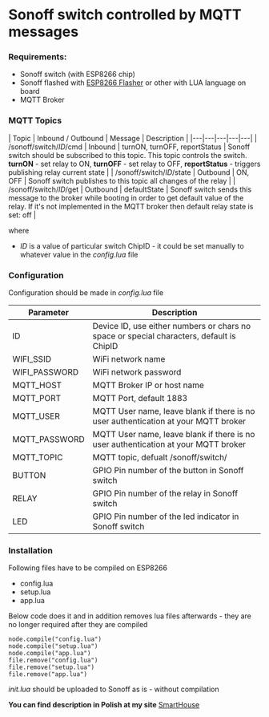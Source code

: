 # Sonoff switch controlled by MQTT messages

### Requirements:

* Sonoff switch (with ESP8266 chip)
* Sonoff flashed with [ESP8266 Flasher](https://github.com/nodemcu/nodemcu-flasher) or other with LUA language on board
* MQTT Broker

### MQTT Topics

| Topic  | Inbound / Outbound | Message | Description |
|---|---|---|---|---| 
| /sonoff/switch/*ID*/cmd | Inbound | turnON, turnOFF, reportStatus |  Sonoff switch should be subscribed to this topic. This topic controls the switch. **turnON** - set relay to ON, **turnOFF** - set relay to OFF, **reportStatus** - triggers publishing relay current state | 
| /sonoff/switch/*ID*/state | Outbound | ON, OFF | Sonoff switch publishes to this topic all changes of the relay |
| /sonoff/switch/*ID*/get | Outbound | defaultState | Sonoff switch sends this message to the broker while booting in order to get default value of the relay. If it's not implemented in the MQTT broker then default relay state is set: off | 

where 
*  _ID_ is a value of particular switch ChipID - it could be set manually to whatever value in the _config.lua_ file


### Configuration
Configuration should be made in _config.lua_ file

| Parameter  | Description |
|---|---|
| ID | Device ID, use either numbers or chars no space or special characters, default is ChipID |
| WIFI_SSID  | WiFi network name |
| WIFI_PASSWORD   | WiFi network password |
| MQTT_HOST  | MQTT Broker IP or host name |
| MQTT_PORT  | MQTT Port, default 1883 |
| MQTT_USER  | MQTT User name, leave blank if there is no user authentication at your MQTT broker |
| MQTT_PASSWORD  | MQTT User name, leave blank if there is no user authentication at your MQTT broker |
| MQTT_TOPIC  | MQTT topic, defualt /sonoff/switch/ |
| BUTTON   | GPIO Pin number of the button in Sonoff switch |
| RELAY   | GPIO Pin number of the relay in Sonoff switch |
| LED   | GPIO Pin number of the led indicator in Sonoff switch |


### Installation

Following files have to be compiled on ESP8266
* config.lua
* setup.lua
* app.lua

Below code does it and in addition removes lua files afterwards - they are no longer required after they are compiled
``` 
node.compile("config.lua")
node.compile("setup.lua")
node.compile("app.lua")
file.remove("config.lua")
file.remove("setup.lua")
file.remove("app.lua")
```

_init.lua_ should be uploaded to Sonoff as is - without compilation

**You can find description in Polish at my site** [SmartHouse](http://smart-house.adrian.czabanowski.com/sonoff-openhab-mqtt-zrob-to-sam/)